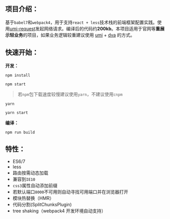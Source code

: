 ## 项目介绍：

基于`babel7`和`webpack4`，用于支持`react + less`技术栈的前端框架配置实践。使用[umi-request](https://github.com/umijs/umi-request)发起网络请求。编译后的代码约**200kb**。本项目适用于官网等**重展示轻业务**的项目，如果业务逻辑较重建议使用 [umi](https://github.com/umijs/umi) + [dva](https://github.com/dvajs/dva/blob/master/README_zh-CN.md) 的方式。

## 快速开始：

**开发：**

```
npm install

npm start
```

> 若`npm`包下载速度较慢建议使用`yarn`，不建议使用`cnpm`

```
yarn

yarn start
```

**编译：**

```
npm run build
```

## 特性：

- ES6/7
- less
- 路由按需动态加载
- 兼容到`IE10`
- `css3`属性自动添加前缀
- 若默认端口`8000`不可用则自动寻找可用端口并在浏览器打开
- 模块热替换（HMR）
- 代码分割(SplitChunksPlugin)
- tree shaking（webpack4 开发环境自动支持）
